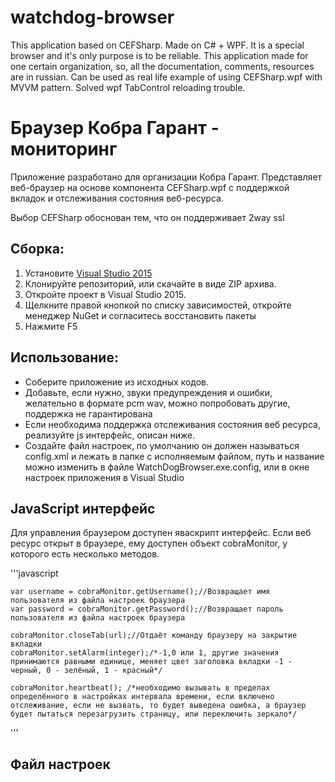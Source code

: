# watchdog-browser
This application based on CEFSharp. Made on C# + WPF. It is a special browser and it's only purpose is to be reliable. This application made for one certain organization, so, all the documentation, comments, resources are in russian. Can be used as real life example of using CEFSharp.wpf with MVVM pattern. Solved wpf TabControl reloading trouble.


# Браузер Кобра Гарант - мониторинг
Приложение разработано для организации Кобра Гарант. Представляет веб-браузер на основе компонента CEFSharp.wpf с поддержкой вкладок и отслеживания состояния веб-ресурса.

Выбор CEFSharp обоснован тем, что он поддерживает 2way ssl


## Сборка:
1. Установите [Visual Studio 2015](https://www.visualstudio.com/ru/vs/community/)
2. Клонируйте репозиторий, или скачайте в виде ZIP архива.
3. Откройте проект в Visual Studio 2015.
4. Щелкните правой кнопкой по списку зависимостей, откройте менеджер NuGet и согласитесь восстановить пакеты
5. Нажмите F5

## Использование: 
+ Соберите приложение из исходных кодов.
+ Добавьте, если нужно, звуки предупреждения и ошибки, желательно в формате pcm wav, можно попробовать другие, поддержка не гарантирована
+ Если необходима поддержка отслеживания состояния веб ресурса, реализуйте js интерфейс, описан ниже.
+ Создайте файл настроек, по умолчанию он должен называться config.xml и лежать в папке с исполняемым файлом, путь и название можно изменить в файле WatchDogBrowser.exe.config, или в окне настроек приложения в Visual Studio

## JavaScript интерфейс
Для управления браузером доступен яваскрипт интерфейс. Если веб ресурс открыт в браузере, ему доступен объект cobraMonitor, у которого есть несколько методов.

'''javascript

    var username = cobraMonitor.getUsername();//Возвращает имя пользователя из файла настроек браузера
    var password = cobraMonitor.getPassword();//Возвращает пароль пользователя из файла настроек браузера

    cobraMonitor.closeTab(url);//Отдаёт команду браузеру на закрытие вкладки
    cobraMonitor.setAlarm(integer);/*-1,0 или 1, другие значения принимаются равными единице, меняет цвет заголовка вкладки -1 - черный, 0 - зелёный, 1 - красный*/

    cobraMonitor.heartbeat(); /*необходимо вызывать в пределах определённого в настройках интервала времени, если включено отслеживание, если не вызвать, то будет выведена ошибка, а браузер будет пытаться перезагрузить страницу, или переключить зеркало*/

'''

## Файл настроек
